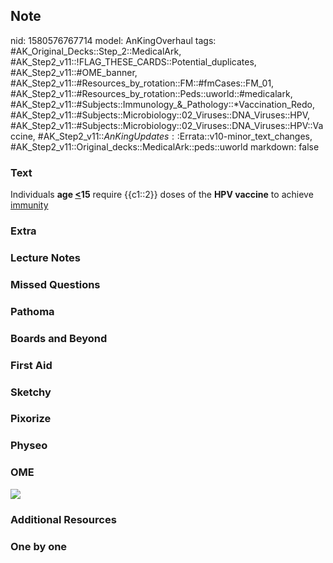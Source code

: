 ## Note
nid: 1580576767714
model: AnKingOverhaul
tags: #AK_Original_Decks::Step_2::MedicalArk, #AK_Step2_v11::!FLAG_THESE_CARDS::Potential_duplicates, #AK_Step2_v11::#OME_banner, #AK_Step2_v11::#Resources_by_rotation::FM::#fmCases::FM_01, #AK_Step2_v11::#Resources_by_rotation::Peds::uworld::#medicalark, #AK_Step2_v11::#Subjects::Immunology_&_Pathology::*Vaccination_Redo, #AK_Step2_v11::#Subjects::Microbiology::02_Viruses::DNA_Viruses::HPV, #AK_Step2_v11::#Subjects::Microbiology::02_Viruses::DNA_Viruses::HPV::Vaccine, #AK_Step2_v11::$AnKingUpdates::$Errata::v10-minor_text_changes, #AK_Step2_v11::Original_decks::MedicalArk::peds::uworld
markdown: false

### Text
Individuals <b>age <u><</u>15</b> require {{c1::2}} doses of the
<b>HPV vaccine</b> to achieve <u>immunity</u>

### Extra


### Lecture Notes


### Missed Questions


### Pathoma


### Boards and Beyond


### First Aid


### Sketchy


### Pixorize


### Physeo


### OME
<div class="ome-widget">
  <a href="https://onlinemeded.org?ref=anki"><img src=
  "_OME_AnkiFlashcards_General_7.png"></a>
</div>

### Additional Resources


### One by one

